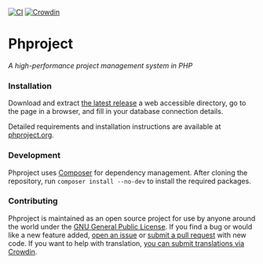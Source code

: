 [![CI](https://github.com/Alanaktion/phproject/workflows/CI/badge.svg)](https://github.com/Alanaktion/phproject/actions?query=workflow%3ACI)
[![Crowdin](https://badges.crowdin.net/phproject/localized.svg)](https://crowdin.com/project/phproject)

Phproject
=========
*A high-performance project management system in PHP*

### Installation
Download and extract [the latest release](https://github.com/Alanaktion/phproject/releases/latest) a web accessible directory, go to the page in a browser, and fill in your database connection details.

Detailed requirements and installation instructions are available at [phproject.org](http://www.phproject.org/install.html).

### Development
Phproject uses [Composer](https://getcomposer.org/) for dependency management. After cloning the repository, run `composer install --no-dev` to install the required packages.

### Contributing
Phproject is maintained as an open source project for use by anyone around the world under the [GNU General Public License](http://www.gnu.org/licenses/gpl-3.0.txt). If you find a bug or would like a new feature added, [open an issue](https://github.com/Alanaktion/phproject/issues/new) or [submit a pull request](https://github.com/Alanaktion/phproject/compare/) with new code. If you want to help with translation, [you can submit translations via Crowdin](https://crowdin.com/project/phproject).

